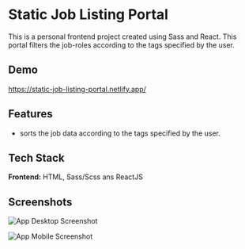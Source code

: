
# Static Job Listing Portal

This is a personal frontend project created using Sass and React. This portal filters the job-roles according to the tags specified by the user.




## Demo

https://static-job-listing-portal.netlify.app/


## Features

- sorts the job data according to the tags specified by the user.


## Tech Stack

**Frontend:** HTML, Sass/Scss ans ReactJS




## Screenshots

![App Desktop Screenshot](https://i.postimg.cc/bdDyfk7C/ss-desktop.png[/img][/url ) 

![App Mobile Screenshot](https://i.postimg.cc/qgPkJg0k/ss-mobile.png[/img][/url)
